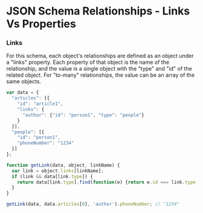 # JSON Schema Relationships - Links Vs Properties

### Links

For this schema, each object's relationships are defined as an object under a "links" property. Each property of that object is the name of the relationship, and the value is  a single object with the "type" and "id" of the related object. For "to-many" relationships, the value can be an array of the same objects.

```javascript
var data = {
  "articles": [{
    "id": "article1",
    "links": {
      "author": {"id": "person1", "type": "people"}
    }
  }],
  "people": [{
    "id": "person1",
    "phoneNumber": "1234"
  }]
};

function getLink(data, object, linkName) {
  var link = object.links[linkName];
  if (link && data[link.type]) {
    return data[link.type].find(function(e) {return e.id === link.type;});
  }
}

getLink(data, data.articles[0], 'author').phoneNumber; // "1234"
```
